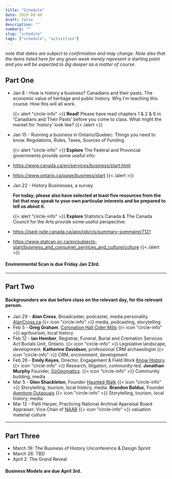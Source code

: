 ```yaml
---
title: "Schedule"
date: 2020-08-08
draft: false
description: ""
summary: ""
slug: "schedule"
tags: ["schedule", "activities"]
---
```


*note that dates are subject to confirmation and may change. Note also that the items listed here for any given week merely represent a* starting point *and you will be expected to dig deeper as a matter of course.*

## Part One

+ Jan 8 - How is history a business? Canadians and their pasts. The economic value of heritage and public history. Why I'm teaching this course. How this will all work.

	{{< alert "circle-info" >}}
**Read!** Please have read chapters 1 & 2 & 6 in 'Canadians and Their Pasts' before you come to class. What might the market for 'history' look like?
{{< /alert >}}

+ Jan 15 - Running a business in Ontario/Quebec: Things you need to know. Regulations, Rules, Taxes, Sources of Funding

	{{< alert "circle-info" >}}
**Explore** The Federal and Provincial governments provide some useful info:
+ https://www.canada.ca/en/services/business/start.html
+ https://www.ontario.ca/page/business/start
{{< /alert >}}

+ Jan 22 - History Businesses, a survey

	**For today, please also have selected at least five resources from the list that may speak to your own particular interests and be prepared to tell us about it.**

	{{< alert "circle-info" >}}
**Explore** Statistics Canada & The Canada Council for the Arts provide some useful perspective:
+ https://ised-isde.canada.ca/app/ixb/cis/summary-sommaire/7121
+ https://www.statcan.gc.ca/en/subjects-start/business_and_consumer_services_and_culture/culture
{{< /alert >}}

#### Environmental Scan is due Friday Jan 23rd.

---

## Part Two

#### Backgrounders are due before class on the relevant day, for the relevant person.

+ Jan 29 - **Alan Cross**, Broadcaster, podcaster, media personality. [AlanCross.ca](https://www.ajournalofmusicalthings.com/about_alan_cross/) {{< icon "circle-info" >}} media, podcasting, storytelling
+ Feb 5 - **Greg Graham**. [Coronation Hall Cider Mills](https://coronationhall.com) {{< icon "circle-info" >}} agritourism, local history 
+ Feb 12 - **Ian Hember**, Registrar, Funeral, Burial and Cremation Services Act
Burials Unit, Ontario. {{< icon "circle-info" >}} Legislative landscape, development. **Katherine Davidson**, professional CRM archaeologist {{< icon "circle-info" >}} CRM, encironment, development
+ Feb 26 - **Emily Keyes**, Director, Engagement & Field Work [Know History](https://www.knowhistory.ca/who-we-are/). {{< icon "circle-info" >}} Research, litigation, community-led. **Jonathan Murphy** Founder, [GoGeomatics](https://gogeomatics.ca). {{< icon "circle-info" >}} Community building, media
+ Mar 5 - **Glen Shackleton**, Founder [Haunted Walk](https://hauntedwalk.com/) {{< icon "circle-info" >}} Storytelling, tourism, local history, media. **Brandon Bolduc**, Founder [Aventure Outaouais](https://www.aventureoutaouais.ca/) {{< icon "circle-info" >}} Storytelling, tourism, local history, media
+ Mar 12 - Patti Harper, Practicing National Archival Appraisal Board Appraiser; Vice Chair of [NAAB](https://naab.ca/) {{< icon "circle-info" >}} valuation material culture    


---

## Part Three

+ March 19: The Business of History Unconference & Design Sprint 
+ March 26: TBD
+ April 2: The Grand Reveal

#### Business Models are due April 3rd.
